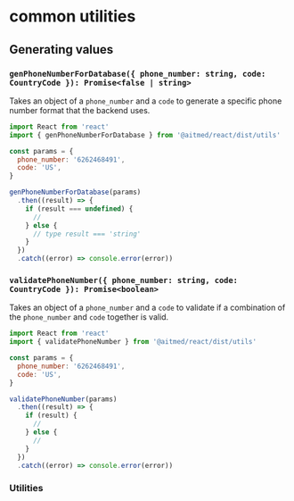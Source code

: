# common utilities

## Generating values

### `genPhoneNumberForDatabase({ phone_number: string, code: CountryCode }): Promise<false | string>`

Takes an object of a `phone_number` and a `code` to generate a specific phone number format that the backend uses.

```jsx
import React from 'react'
import { genPhoneNumberForDatabase } from '@aitmed/react/dist/utils'

const params = {
  phone_number: '6262468491',
  code: 'US',
}

genPhoneNumberForDatabase(params)
  .then((result) => {
    if (result === undefined) {
      //
    } else {
      // type result === 'string'
    }
  })
  .catch((error) => console.error(error))
```

### `validatePhoneNumber({ phone_number: string, code: CountryCode }): Promise<boolean>`

Takes an object of a `phone_number` and a `code` to validate if a combination of the `phone_number` and `code` together is valid.

```jsx
import React from 'react'
import { validatePhoneNumber } from '@aitmed/react/dist/utils'

const params = {
  phone_number: '6262468491',
  code: 'US',
}

validatePhoneNumber(params)
  .then((result) => {
    if (result) {
      //
    } else {
      //
    }
  })
  .catch((error) => console.error(error))
```

### Utilities
